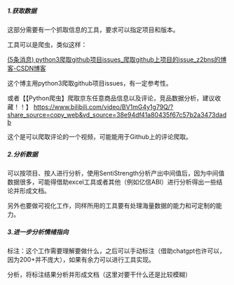 ##### 1.获取数据

这部分需要有一个抓取信息的工具，要求可以指定项目和版本。

工具可以是爬虫，类似这样：

[(5条消息) python3爬取github项目issues_爬取github上项目的issue_z2bns的博客-CSDN博客](https://blog.csdn.net/qq_41137110/article/details/108835755)

这个博主用python3爬取github项目issues，有一定参考性。

或者【【Python爬虫】爬取京东任意商品信息以及评论，竞品数据分析，建议收藏！！】 https://www.bilibili.com/video/BV1mG4y1g79Q/?share_source=copy_web&vd_source=38e94df41a80435f67c57b2a3473dadb

这个是可以爬取评论的一个视频，可能能用于Github上的评论爬取。

##### 2.分析数据

可以按项目、按人进行分析，使用SentiStrength分析产出中间值后，因为中间值数据很多，可能得借助excel工具或者其他（例如亿信ABI）进行分析得出一些结论并形成文档。

另外也要做可视化工作，同样所用的工具要有处理海量数据的能力和可定制的能力。

##### 3.进一步分析情绪指向

标注：这个工作需要理解要做什么，之后可以手动标注（借助chatgpt也许可以，因为200+并不庞大），如果有余力可以进行工具实现。

分析，将标注结果分析并形成文档（这里对要干什么还是比较模糊）